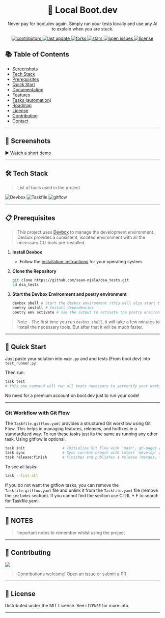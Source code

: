 <div align="center">

  <!-- Optional logo -->
  <!-- <img src="assets/logo.png" alt="project logo" width="200" /> -->

  <h1>📘 Local Boot.dev</h1>

  <p>
    Never pay for boot.dev again. Simply run your tests locally and use any AI to explain when you are stuck.
  </p>

  <p>
    <a href="https://github.com/sean-njela/dsa_tests/graphs/contributors">
    <img src="https://img.shields.io/github/contributors/sean-njela/dsa_tests" alt="contributors" />
  </a>
  <a href="">
    <img src="https://img.shields.io/github/last-commit/sean-njela/dsa_tests" alt="last update" />
  </a>
  <a href="https://github.com/sean-njela/dsa_tests/network/members">
    <img src="https://img.shields.io/github/forks/sean-njela/dsa_tests" alt="forks" />
  </a>
  <a href="https://github.com/sean-njela/dsa_tests/stargazers">
    <img src="https://img.shields.io/github/stars/sean-njela/dsa_tests" alt="stars" />
  </a>
  <a href="https://github.com/sean-njela/dsa_tests/issues/">
    <img src="https://img.shields.io/github/issues/sean-njela/dsa_tests" alt="open issues" />
  </a>
  <a href="https://github.com/sean-njela/dsa_tests/blob/master/LICENSE">
    <img src="https://img.shields.io/github/license/sean-njela/dsa_tests.svg" alt="license" />
  </a>
  </p>

</div>

## 📚 Table of Contents

  * [Screenshots](#screenshots)
  * [Tech Stack](#tech-stack)
  * [Prerequisites](#prerequisites)
  * [Quick Start](#quick-start)
  * [Documentation](#documentation)
  * [Features](#features)
  * [Tasks (automation)](#tasks)
  * [Roadmap](#roadmap)
  * [License](#license)
  * [Contributing](#contributing)
  * [Contact](#contact)

---

## 📸 Screenshots

<!-- <div align="center"> 
  <img src="assets/screenshot1.png" alt="screenshot1" />
  <img src="assets/screenshot2.png" alt="screenshot2" />
</div> -->

[▶ Watch a short demo](https://github.com/user-attachments/assets/b78f6d36-7e09-4a1d-acfa-a3584bc6a5d6)

---

## 🛠️ Tech Stack

> List of tools used in the project

![Devbox](https://img.shields.io/badge/Devbox-0.15.0-green)
![Taskfile](https://img.shields.io/badge/Taskfile-3.44.0-green)
![gitflow](https://img.shields.io/badge/gitflow-1.12-green)

---

## 📋 Prerequisites

> This project uses [Devbox](https://www.jetify.com/devbox/) to manage the development environment. Devbox provides a consistent, isolated environment with all the necessary CLI tools pre-installed.
<!-- 
0. **Install Docker**

   - Follow the [installation instructions](https://docs.docker.com/get-docker/) for your operating system.

> The rest of the tools are already installed in the devbox environment -->

1. **Install Devbox**

   - Follow the [installation instructions](https://www.jetify.com/devbox/docs/installing_devbox/) for your operating system.

2. **Clone the Repository**

   ```bash
   git clone https://github.com/sean-njela/dsa_tests.git
   cd dsa_tests
   ```

3. **Start the Devbox Environment and poetry environment**

   ```bash
   devbox shell # Start the devbox environment (this will also start the poetry environment)
   poetry install # Install dependencies
   poetry env activate # use the output to activate the poetry environment ( ONLY IF DEVBOX DOES NOT ACTIVATE THE ENVIRONMENT)
   ```
> Note - The first time you run `devbox shell`, it will take a few minutes to install the necessary tools. But after that it will be much faster.

---

## 🚀 Quick Start

Just paste your solution into `main.py` and and tests (From boot.dev) into `test_runner.py`

Then run:

```bash
task test
# this one command will run all tests necessary to setverify your work. yes, really.
```

No need for a premium account on boot.dev just to run your code!

<!-- ---
## 📚 Documentation

For full documentation, setup instructions, and architecture details, visit the [docs](docs/0-index.md) or run:

```bash
task docs
```

Docs available at: [http://127.0.0.1:8000/](http://127.0.0.1:8000/)

---

## 📂 Features

* Feature 1
* Feature 2
* Feature 3

---

## ✅ Tasks (Automation)

> This project is designed for a simple, one-command setup. All necessary actions are orchestrated through `Taskfile.yaml`.

```bash
task setup # setup the environment
task dev # automated local provisioning
task cleanup-dev # cleanup the dev environment
``` -->
---

### Git Workflow with Git Flow

The `Taskfile.gitflow.yaml` provides a structured Git workflow using Git Flow. This helps in managing features, releases, and hotfixes in a standardized way. To run these tasks just its the same as running any other task. Using gitflow is optional.

```bash
task init                 # Initialize Git Flow with 'main', gh-pages and 'develop'
task sync                 # Sync current branch with latest 'develop' and handle main updates
task release:finish       # Finishes and publishes a release (merges, tags, pushes). e.g task release:finish version="1.2.0"
```

To see all tasks:

```bash
task --list-all
```

If you do not want the gitflow tasks, you can remove the `Taskfile.gitflow.yaml` file and unlink it from the `Taskfile.yaml` file (remove the `includes` section). If you cannot find the section use CTRL + F to search for Taskfile.yaml.

---

## 📝 NOTES

> Important notes to remember whilst using the project

---
<!-- 
## 📚 Troubleshooting

For comprehensive troubleshooting, refer to the [Troubleshooting](docs/3-troubleshooting/overview.md) section. Or open the github pages [here](https://sean-njela.github.io/docs/3-troubleshooting/overview.md) and use the search bar to search your issue (USE INDIVIDUAL KEYWORDS NOT THE ISSUE NAME). 

---

## 🛣️ Roadmap

* [x] Feature A
* [ ] Feature B
* [ ] Feature C

--- -->

## 🤝 Contributing

<a href="https://github.com/sean-njela/dsa_tests/graphs/contributors">
  <img src="https://contrib.rocks/image?repo=sean-njela/dsa_tests" />
</a>

> Contributions welcome! Open an issue or submit a PR.

---

## 📄 License

Distributed under the MIT License. See `LICENSE` for more info.

---
<!-- 
## 📬 Contact

Your Name – [@linkedin](https://linkedin.com/in/yourlinkedin) – [@twitter/x](https://x.com/yourtwitter) – [your.email@example.com](mailto:your.email@example.com)

Project Link: [https://github.com/sean-njela/dsa_tests](https://github.com/sean-njela/dsa_tests)

About Me - [About Me](docs/4-about/about.md)

--- -->

